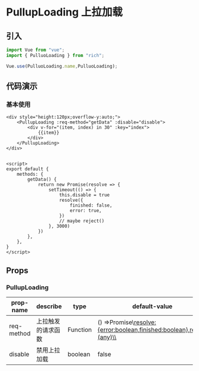# PullupLoading 上拉加载

## 引入

```js
import Vue from "vue";
import { PulluoLoading } from "rich";

Vue.use(PulluoLoading.name,PulluoLoading);
```

## 代码演示

### 基本使用

```vue
<div style="height:120px;overflow-y:auto;">
    <PullupLoading :req-method="getData" :disable="disable">
        <div v-for="(item, index) in 30" :key="index">
            {{item}}
        </div>
    </PullupLoading>
</div>


<script>
export default {
    methods: {
        getData() {
            return new Promise(resolve => {
                setTimeout(() => {
                    this.disable = true
                    resolve({
                        finished: false,
                        error: true,
                    })
                    // maybe reject()
                }, 3000)
            })
        },
    },
}
</script>
```

## Props

### PullupLoading

| prop-name  | describe           | type     | default-value                                                |
| ---------- | ------------------ | -------- | ------------------------------------------------------------ |
| req-method | 上拉触发的请求函数 | Function | () =>Promise\\<resolve:{error:boolean,finished:boolean},reject:(any)\\> |
| disable    | 禁用上拉加载       | boolean  | false                                                        |

